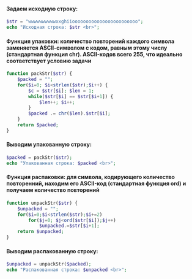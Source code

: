 

####  Задаем исходную строку:

```php
$str = "wwwwwwwwwwxxghiioooooooooooooooooooooooo";
echo "Исходная строка: $str <br>";
```
####  Функция упаковки: количество повторений каждого символа заменяется ASCII-cимволом с кодом, равным этому числу (стандартная функция chr). ASCII-кодов всего 255, что идеально соответствует условию задачи

```php
function packStr($str) {
    $packed = "";
    for($i=0; $i<strlen($str);$i++) {
        $c = $str[$i]; $len = 1;
        while($str[$i] == $str[$i+1]) {
            $len++; $i++;
        }
        $packed .= chr($len).$str[$i];
    }
    return $packed;
}
```
####  Выводим упакованную строку:

```php
$packed = packStr($str);
echo "Упакованная строка: $packed <br>";
```
####  Функция распаковки: для символа, кодирующего количество повторенний, находим его ASCII-код (стандартная функция ord) и получаем количество повторений

```php
function unpackStr($str) {
    $unpacked = "";
    for($i=0;$i<strlen($str);$i+=2)
        for($j=0; $j<ord($str[$i]);$j++)
            $unpacked.=$str[$i+1];
    return $unpacked;
}
```
####  Выводим распакованную строку:

```php
$unpacked = unpackStr($packed);
echo "Распакованная строка: $unpacked <br>";
```
